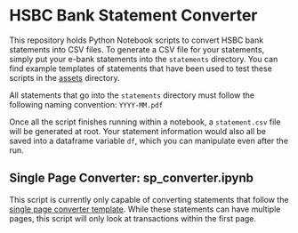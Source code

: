 # HSBC Bank Statement Converter

This repository holds Python Notebook scripts to convert HSBC bank statements into CSV files. To generate a CSV file for your statements, simply put your e-bank statements into the `statements` directory. You can find example templates of statements that have been used to test these scripts in the [assets](./assets) directory.

All statements that go into the `statements` directory must follow the following naming convention:
`YYYY-MM.pdf`

Once all the script finishes running within a notebook, a `statement.csv` file will be generated at root. Your statement information would also all be saved into a dataframe variable `df`, which you can manipulate even after the run.

## Single Page Converter: sp_converter.ipynb

This script is currently only capable of converting statements that follow the [single page converter template](./assets/sp-converter-sample-template.jpg). While these statements can have multiple pages, this script will only look at transactions within the first page.
